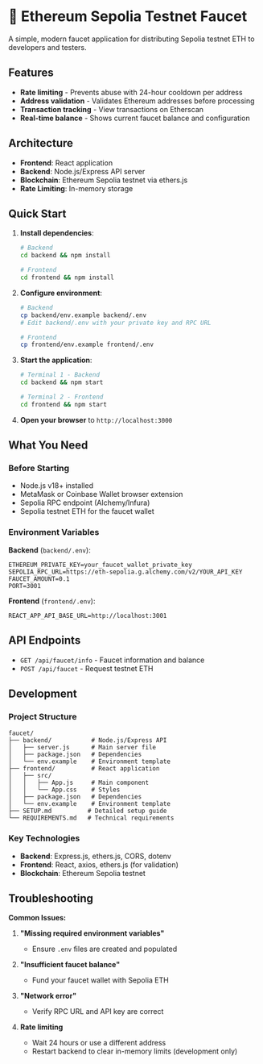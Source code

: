 # 🚰 Ethereum Sepolia Testnet Faucet

A simple, modern faucet application for distributing Sepolia testnet ETH to developers and testers.

## Features

- **Rate limiting** - Prevents abuse with 24-hour cooldown per address
- **Address validation** - Validates Ethereum addresses before processing
- **Transaction tracking** - View transactions on Etherscan
- **Real-time balance** - Shows current faucet balance and configuration

## Architecture

- **Frontend**: React application
- **Backend**: Node.js/Express API server
- **Blockchain**: Ethereum Sepolia testnet via ethers.js
- **Rate Limiting**: In-memory storage

## Quick Start

1. **Install dependencies**:
   ```bash
   # Backend
   cd backend && npm install
   
   # Frontend  
   cd frontend && npm install
   ```

2. **Configure environment**:
   ```bash
   # Backend
   cp backend/env.example backend/.env
   # Edit backend/.env with your private key and RPC URL
   
   # Frontend
   cp frontend/env.example frontend/.env
   ```

3. **Start the application**:
   ```bash
   # Terminal 1 - Backend
   cd backend && npm start
   
   # Terminal 2 - Frontend
   cd frontend && npm start
   ```

4. **Open your browser** to `http://localhost:3000`

## What You Need

### Before Starting
- Node.js v18+ installed
- MetaMask or Coinbase Wallet browser extension
- Sepolia RPC endpoint (Alchemy/Infura)
- Sepolia testnet ETH for the faucet wallet

### Environment Variables

**Backend** (`backend/.env`):
```env
ETHEREUM_PRIVATE_KEY=your_faucet_wallet_private_key
SEPOLIA_RPC_URL=https://eth-sepolia.g.alchemy.com/v2/YOUR_API_KEY
FAUCET_AMOUNT=0.1
PORT=3001
```

**Frontend** (`frontend/.env`):
```env
REACT_APP_API_BASE_URL=http://localhost:3001
```

## API Endpoints

- `GET /api/faucet/info` - Faucet information and balance
- `POST /api/faucet` - Request testnet ETH

## Development

### Project Structure
```
faucet/
├── backend/           # Node.js/Express API
│   ├── server.js      # Main server file
│   ├── package.json   # Dependencies
│   └── env.example    # Environment template
├── frontend/          # React application
│   ├── src/
│   │   ├── App.js     # Main component
│   │   └── App.css    # Styles
│   ├── package.json   # Dependencies
│   └── env.example    # Environment template
├── SETUP.md          # Detailed setup guide
└── REQUIREMENTS.md   # Technical requirements
```

### Key Technologies
- **Backend**: Express.js, ethers.js, CORS, dotenv
- **Frontend**: React, axios, ethers.js (for validation)
- **Blockchain**: Ethereum Sepolia testnet

## Troubleshooting

**Common Issues:**

1. **"Missing required environment variables"**
   - Ensure `.env` files are created and populated

2. **"Insufficient faucet balance"**
   - Fund your faucet wallet with Sepolia ETH

3. **"Network error"**
   - Verify RPC URL and API key are correct

4. **Rate limiting**
   - Wait 24 hours or use a different address
   - Restart backend to clear in-memory limits (development only)